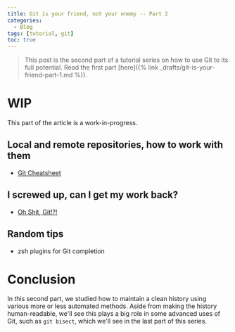```yaml
---
title: Git is your friend, not your enemy -- Part 2
categories:
  - Blog
tags: [tutorial, git]
toc: true
---
```


> This post is the second part of a tutorial series on how to use Git to its full potential. Read the first part
> [here]({% link _drafts/git-is-your-friend-part-1.md %}).

# WIP

This part of the article is a work-in-progress.

## Local and remote repositories, how to work with them

* [Git Cheatsheet](http://ndpsoftware.com/git-cheatsheet.html)

## I screwed up, can I get my work back?

* [Oh Shit, Git!?!](https://ohshitgit.com/)

## Random tips

* zsh plugins for Git completion

# Conclusion

In this second part, we studied how to maintain a clean history using various more or less automated methods. Aside from
making the history human-readable, we'll see this plays a big role in some advanced uses of Git, such as `git bisect`,
which we'll see in the last part of this series.
